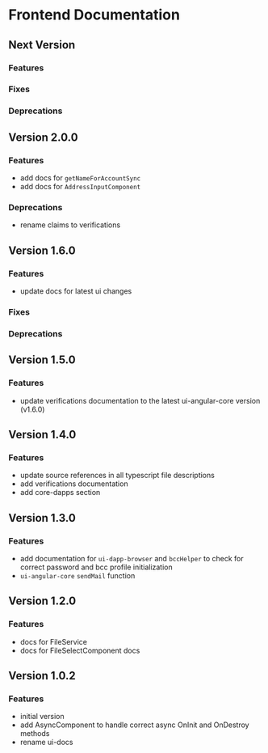 # Frontend Documentation

## Next Version
### Features
### Fixes
### Deprecations


## Version 2.0.0
### Features
- add docs for `getNameForAccountSync`
- add docs for `AddressInputComponent`

### Deprecations
- rename claims to verifications


## Version 1.6.0
### Features
- update docs for latest ui changes

### Fixes
### Deprecations


## Version 1.5.0
### Features
- update verifications documentation to the latest ui-angular-core version (v1.6.0)


## Version 1.4.0
### Features
- update source references in all typescript file descriptions
- add verifications documentation
- add core-dapps section


## Version 1.3.0
### Features
- add documentation for `ui-dapp-browser` and `bccHelper` to check for correct password and bcc profile initialization
- `ui-angular-core` `sendMail` function


## Version 1.2.0
### Features
- docs for FileService
- docs for FileSelectComponent docs


## Version 1.0.2
### Features
- initial version
- add AsyncComponent to handle correct async OnInit and OnDestroy methods
- rename ui-docs
